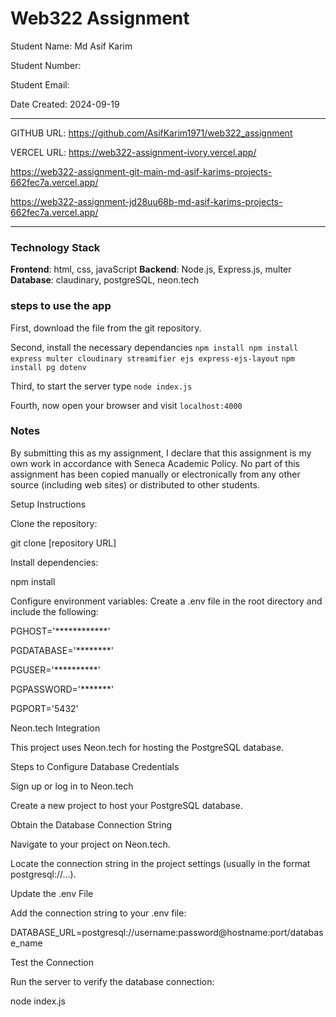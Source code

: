 # Web322 Assignment

Student Name: Md Asif Karim

Student Number: 

Student Email: 

Date Created: 2024-09-19

---

GITHUB URL: https://github.com/AsifKarim1971/web322_assignment

VERCEL URL: https://web322-assignment-ivory.vercel.app/

https://web322-assignment-git-main-md-asif-karims-projects-662fec7a.vercel.app/

https://web322-assignment-jd28uu68b-md-asif-karims-projects-662fec7a.vercel.app/

---

### Technology Stack

**Frontend**: html, css, javaScript
**Backend**: Node.js, Express.js, multer
**Database**: claudinary, postgreSQL, neon.tech

### steps to use the app

First, download the file from the git repository.

Second, install the necessary dependancies 
        `npm install npm install express multer cloudinary streamifier ejs express-ejs-layout`
        `npm install pg dotenv`

Third, to start the server type 
        `node index.js`

Fourth, now open your browser and visit 
        `localhost:4000`

### Notes

By submitting this as my assignment, I declare that this assignment is my own work in accordance with Seneca Academic Policy. No part of this assignment has been copied manually or electronically from any other source (including web sites) or distributed to other students.


Setup Instructions

Clone the repository:

git clone [repository URL]

Install dependencies:

npm install

Configure environment variables:
Create a .env file in the root directory and include the following:

PGHOST='************'

PGDATABASE='********'

PGUSER='**********'

PGPASSWORD='*******'

PGPORT='5432'


Neon.tech Integration

This project uses Neon.tech for hosting the PostgreSQL database.

Steps to Configure Database Credentials

Sign up or log in to Neon.tech

Create a new project to host your PostgreSQL database.

Obtain the Database Connection String

Navigate to your project on Neon.tech.

Locate the connection string in the project settings (usually in the format postgresql://...).

Update the .env File

Add the connection string to your .env file:

DATABASE_URL=postgresql://username:password@hostname:port/database_name

Test the Connection

Run the server to verify the database connection:

node index.js

